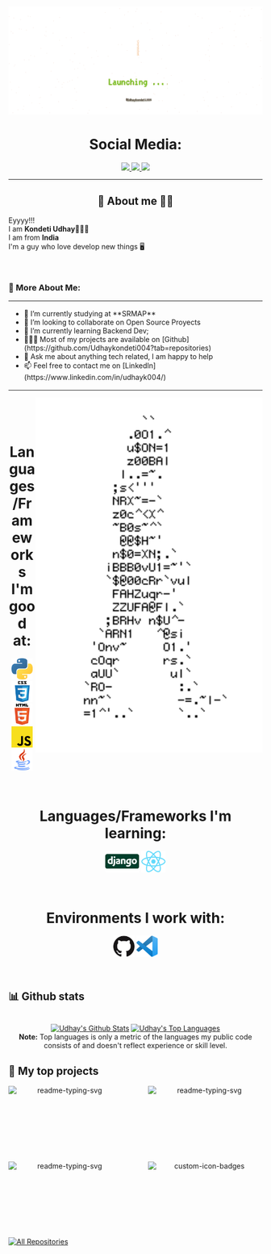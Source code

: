 
<img src="./assets/ullu.gif"> 

<!-- Social icons section -->
<h1 align="center"> Social Media: </h1>
  <p align="center">
    <a href="https://stackoverflow.com/users/17008061/udhaykondeti004">
      <img src="https://img.shields.io/badge/stack%20overflow-7cebf5?&style=for-the-badge&logo=stack%20overflow&logoColor=black">
    </a>
    <a href="https://www.linkedin.com/in/udhayk004/">
      <img src="https://img.shields.io/badge/linkedin-7cebf5?&style=for-the-badge&logo=linkedin&logoColor=black">
    </a>
    <a href="mailto:kondetiudhay@gmail.com">
      <img src="https://img.shields.io/badge/SEND%20MAIL-7cebf5?&style=for-the-badge&logo=MAIL.RU&logoColor=black">
    </a>
  </p>
</h1>

<hr>

<!-- Description about me -->
<h2 align="center"> 🤔 About me 👨‍💻 </h2>

Eyyyy!!! <br />
I am <b>Kondeti Udhay</b>🕵🏼‍♂️<br />
I am from <strong>India</strong><br />
I'm a guy who love develop new things 🖥️ <br />
<br/><br/> 

### 🧐 More About Me:
<table style="border: none;">
  <tr style="border: none;">
    <td style="border: none;">
      <ul>
        <li>
          🔭 I’m currently studying at **SRMAP**
        </li>
        <li>
          🤝 I’m looking to collaborate on Open Source Proyects
        </li>
        <li>
          🌱 I’m currently learning Backend Dev; 
        </li>
        <li>
          👨🏻‍💻 Most of my projects are available on [Github](https://github.com/Udhaykondeti004?tab=repositories)
        </li>
        <li>
          💬 Ask me about anything tech related, I am happy to help
        </li>
        <li>
          📫 Feel free to contact me on [LinkedIn](https://www.linkedin.com/in/udhayk004/)
        </li>
      </ul>
      </tr>
</td>
</table>
    <td style="border: none;">
      <img align="right" alt="GIF" src="./assets/dance_ascii.gif" width="450vw"/>
    </td>
  </tr>
</table>
<br><br><br>

<!-- languajes and skills section -->

<h1 align="center"> Languages/Frameworks I'm good at: </h1>
<p align="center">
  <code><a href="https://www.python.org/"><img alt="Python" title="Python" src="./assets/python.png" height="42"></a></code>
  <code><a href="https://www.w3.org/Style/CSS/Overview.en.html"><img alt="CSS 3" title="CSS 3" src="./assets/css.png" height="42"></a></code>
  <code><a href="https://en.wikipedia.org/wiki/HTML"><img alt="HTML 5" title="HTML 5" src="./assets/html.png" height="42"></a></code>
  <code><a href="https://developer.mozilla.org/en-US/docs/Web/JavaScript"><img alt="JavaScript" title="JavaScript" src="./assets/js.png" height="42"></a></code>
    <code><a href="https://www.java.com/en/"><img alt="Java" title="Java" src="./assets/java.png" height="42"></a></code>

</p>
<br>

<h1 align="center"> Languages/Frameworks I'm learning: </h1>
<p align="center">
  <code><a href="https://www.djangoproject.com/"><img alt="Django" title="Django" src="./assets/Django-Logo.png" height="42"></a></code>
  <code><a href="https://reactjs.org/"><img alt="ReactJS" title="ReactJS" src="./assets/react.png" height="42"></a></code>

</p>
<br>

<h1 align="center"> Environments I work with: </h1>
<p align="center">
  <code><a href="https://github.com/"><img alt="GitHub" title="GitHub" src="./assets/github.png" height="42"></a></code>
  <code><a href="https://code.visualstudio.com/"><img alt="Vs code" title="Vs code" src="./assets/vscode.png" height="42"></a></code>
</p>
<br>

## 📊 Github stats

<p align="center">
  <br/>
  <a href="https://github.com/anuraghazra/github-readme-stats"><img alt="Udhay's Github Stats" src="https://github-readme-stats.vercel.app/api/?username=Udhaykondeti004&show_icons=true&count_private=true&theme=react&bg_color=1F222E&title_color=7cebf5&icon_color=2d7de4&show_icons=true&border_color=7cebf5&border_radius=10" height="192px"/></a>
  <a href="https://github.com/anuraghazra/github-readme-stats"><img alt="Udhay's Top Languages" src="https://github-readme-stats.vercel.app/api/top-langs/?username=Udhaykondeti004&langs_count=8&layout=compact&theme=react&bg_color=1F222E&title_color=7cebf5&icon_color=2d7de4&show_icons=true&border_color=7cebf5&border_radius=10" height="192px"/></a>
  <br/>
  <b>Note:</b> Top languages is only a metric of the languages my public code consists of and doesn't reflect experience or skill level.
</p>

<!-- Projects section -->

## 📘 My top projects

<p align="center">
  <p style="widht: 100%;" align="center">
    <a href="https://github.com/Udhaykondeti004/Amazon-Clone"><img align="left" width="45%" height="150px" src="https://github-readme-stats.vercel.app/api/pin/?username=Udhaykondeti004&repo=Amazon-Clone&bg_color=1F222E&title_color=7cebf5&icon_color=2d7de4&theme=react&border_color=7cebf5&border_radius=10&show_icons=true" alt="readme-typing-svg"></a>
    <a href="https://github.com/Udhaykondeti004/Expense-Tracking-System"><img align="right" width="45%" height="150px" src="https://github-readme-stats.vercel.app/api/pin/?username=Udhaykondeti004&repo=Expense-Tracking-System&bg_color=1F222E&title_color=7cebf5&icon_color=2d7de4&theme=react&border_color=7cebf5&border_radius=10&show_icons=true" alt="readme-typing-svg"></a>
  </p>
  <p align="center"></p>
  <p style="widht: 100%;" align="center">
    <a href="https://github.com/Udhaykondeti004/sleeping-teaching-assistant"><img align="left" width="45%" height="150px" src="https://github-readme-stats.vercel.app/api/pin/?username=Udhaykondeti004&repo=sleeping-teaching-assistant&bg_color=1F222E&title_color=7cebf5&icon_color=2d7de4&theme=react&border_color=7cebf5&border_radius=10&show_icons=true" alt="readme-typing-svg"></a>
    <a href="https://github.com/Udhaykondeti004/Hospital-Managment"><img align="right" width="45%" height="150px" src="https://github-readme-stats.vercel.app/api/pin?username=Udhaykondeti004&repo=Hospital-Managment&theme=react&border_color=7cebf5&border_radius=10&bg_color=1F222E&title_color=7cebf5&icon_color=2d7de4&show_icons=true" alt="custom-icon-badges"></a>
  </p>
</p>

<p align="center">&#8192;</p>
<p align="center">&#8192;</p>

<p align="left">
  <a href="https://github.com/Udhaykondeti004?tab=repositories"><img alt="All Repositories" title="All Repositories" src="https://custom-icon-badges.herokuapp.com/badge/-All%20Repos-2962FF?style=for-the-badge&logoColor=white&logo=repo"/></a>
</p>

<!-- last activity section -->

<!--## Activity Graph
<p align="center">
  <img src="./assets/Udhaykondeti004-2023.stl" width="100%"/>
</p>

<br>-->

